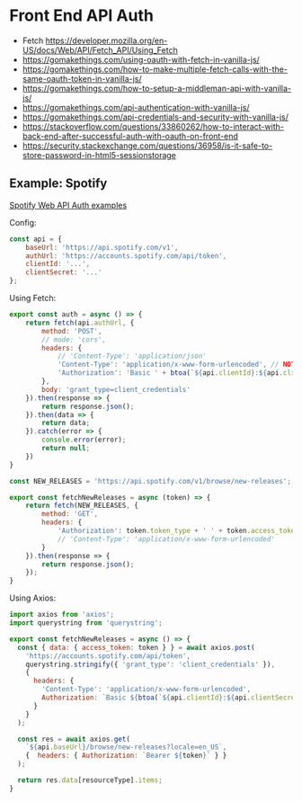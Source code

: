 # Front End API Auth
- Fetch https://developer.mozilla.org/en-US/docs/Web/API/Fetch_API/Using_Fetch
- https://gomakethings.com/using-oauth-with-fetch-in-vanilla-js/
- https://gomakethings.com/how-to-make-multiple-fetch-calls-with-the-same-oauth-token-in-vanilla-js/
- https://gomakethings.com/how-to-setup-a-middleman-api-with-vanilla-js/
- https://gomakethings.com/api-authentication-with-vanilla-js/
- https://gomakethings.com/api-credentials-and-security-with-vanilla-js/
- https://stackoverflow.com/questions/33860262/how-to-interact-with-back-end-after-successful-auth-with-oauth-on-front-end
- https://security.stackexchange.com/questions/36958/is-it-safe-to-store-password-in-html5-sessionstorage

## Example: Spotify
[Spotify Web API Auth examples](https://github.com/spotify/web-api-auth-examples)

Config:
```js
const api = {
    baseUrl: 'https://api.spotify.com/v1',
    authUrl: 'https://accounts.spotify.com/api/token',
    clientId: '...',
    clientSecret: '...'
};
```

Using Fetch:
```js
export const auth = async () => {
    return fetch(api.authUrl, {
        method: 'POST',
        // mode: 'cors',
        headers: {
            // 'Content-Type': 'application/json'
            'Content-Type': 'application/x-www-form-urlencoded', // NOTE: this need to be set to URL encoded forms
            'Authorization': 'Basic ' + btoa(`${api.clientId}:${api.clientSecret}`)
        },
        body: 'grant_type=client_credentials'
    }).then(response => {
        return response.json();
    }).then(data => {
        return data;
    }).catch(error => {
        console.error(error);
        return null;
    })
}

const NEW_RELEASES = 'https://api.spotify.com/v1/browse/new-releases';

export const fetchNewReleases = async (token) => {
    return fetch(NEW_RELEASES, {
        method: 'GET',
        headers: {
            'Authorization': token.token_type + ' ' + token.access_token,
            // 'Content-Type': 'application/x-www-form-urlencoded'
        }
    }).then(response => {
        return response.json();
    });
}
```

Using Axios:
```js
import axios from 'axios';
import querystring from 'querystring';

export const fetchNewReleases = async () => {
  const { data: { access_token: token } } = await axios.post(
    'https://accounts.spotify.com/api/token',
    querystring.stringify({ 'grant_type': 'client_credentials' }),
    {
      headers: {
        'Content-Type': 'application/x-www-form-urlencoded',
        Authorization: `Basic ${btoa(`${api.clientId}:${api.clientSecret}`)}`
      }
    }
  );

  const res = await axios.get(
    `${api.baseUrl}/browse/new-releases?locale=en_US`,
    {  headers: { Authorization: `Bearer ${token}` } }
  );

  return res.data[resourceType].items;
}
```